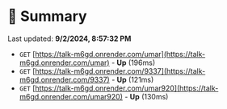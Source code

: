# 📖 Summary
Last updated: **9/2/2024, 8:57:32 PM**

- `GET` [https://talk-m6gd.onrender.com/umar](https://talk-m6gd.onrender.com/umar) - **Up** (196ms)
- `GET` [https://talk-m6gd.onrender.com/9337](https://talk-m6gd.onrender.com/9337) - **Up** (121ms)
- `GET` [https://talk-m6gd.onrender.com/umar920](https://talk-m6gd.onrender.com/umar920) - **Up** (130ms)
